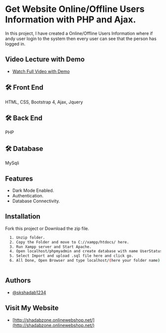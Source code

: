 
# Get Website Online/Offline Users Information with PHP and Ajax.

In this project, I have created a Online/Offline Users Information where if andy user login to the system then every user can see that the person has logged in.


## Video Lecture with Demo

- [Watch Full Video with Demo](https://www.youtube.com/watch?v=GqRYxWjNyyI)


## 🛠 Front End
HTML, CSS, Bootstrap 4, Ajax, Jquery

## 🛠 Back End
PHP

## 🛠 Database 
MySqli


## Features

- Dark Mode Enabled.
- Authentication.
- Database Connectivity.

## Installation

Fork this project or Download the zip file.

```bash
  1. Unzip folder.
  2. Copy the Folder and move to C://xampp/htdocs/ here.
  3. Run Xampp server and Start Apache.
  4. Open localhost/phpmyadmin and create database with name UserStatus.
  5. Select Import and upload .sql file here and click go.
  6. All Done, Open Browser and type localhost/(here your folder name).
  
```
    
## Authors

- [@skshadab1234](https://github.com/skshadab1234/)


## Visit My Website

- [http://shadabzone.onlinewebshop.net/](http://shadabzone.onlinewebshop.net/)


